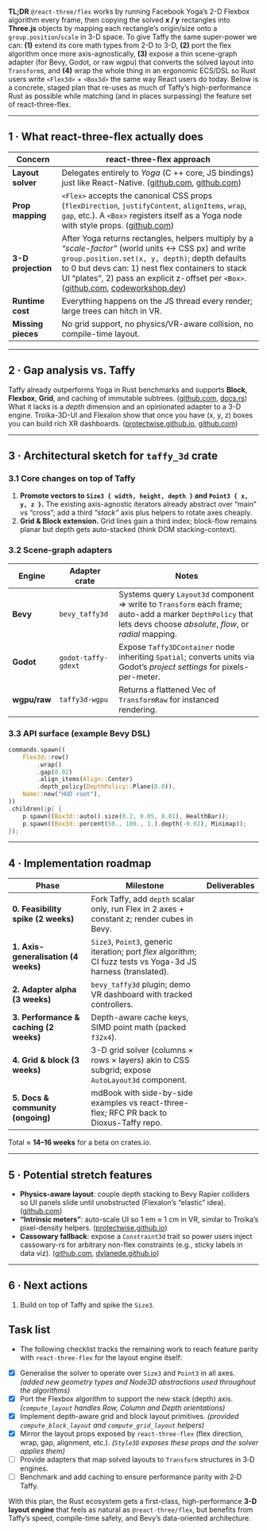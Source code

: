 **TL;DR**
`@react-three/flex` works by running Facebook Yoga’s 2-D Flexbox algorithm every frame, then copying the solved **x / y** rectangles into **Three.js** objects by mapping each rectangle’s origin/size onto a `group.position`/`scale` in 3-D space. To give Taffy the same super-power we can: **(1)** extend its core math types from 2-D to 3-D, **(2)** port the flex algorithm once more axis-agnostically, **(3)** expose a thin scene-graph adapter (for Bevy, Godot, or raw wgpu) that converts the solved layout into `Transform`s, and **(4)** wrap the whole thing in an ergonomic ECS/DSL so Rust users write `<Flex3d>` + `<Box3d>` the same way React users do today. Below is a concrete, staged plan that re-uses as much of Taffy’s high-performance Rust as possible while matching (and in places surpassing) the feature set of react-three-flex.

---

## 1 · What react-three-flex actually does

| Concern            | react-three-flex approach                                                                                                                                                                                                                                                                                     |
| ------------------ | ------------------------------------------------------------------------------------------------------------------------------------------------------------------------------------------------------------------------------------------------------------------------------------------------------------- |
| **Layout solver**  | Delegates entirely to *Yoga* (C ++ core, JS bindings) just like React-Native. ([github.com][1], [github.com][1])                                                                                                                                                                                              |
| **Prop mapping**   | `<Flex>` accepts the canonical CSS props (`flexDirection`, `justifyContent`, `alignItems`, `wrap`, `gap`, etc.). A `<Box>` registers itself as a Yoga node with style props. ([github.com][2])                                                                                                                |
| **3-D projection** | After Yoga returns rectangles, helpers multiply by a *“scale-factor”* (world units ↔︎ CSS px) and write `group.position.set(x, y, depth)`; depth defaults to 0 but devs can: 1) nest flex containers to stack UI “plates”, 2) pass an explicit z-offset per `<Box>`. ([github.com][1], [codeworkshop.dev][3]) |
| **Runtime cost**   | Everything happens on the JS thread every render; large trees can hitch in VR.                                                                                                                                                                                                                                |
| **Missing pieces** | No grid support, no physics/VR-aware collision, no compile-time layout.                                                                                                                                                                                                                                       |

---

## 2 · Gap analysis vs. Taffy

Taffy already outperforms Yoga in Rust benchmarks and supports **Block**, **Flexbox**, **Grid**, and caching of immutable subtrees. ([github.com][4], [docs.rs][5])
What it lacks is a *depth* dimension and an opinionated adapter to a 3-D engine. Troika-3D-UI and Flexalon show that once you have (x, y, z) boxes you can build rich XR dashboards. ([protectwise.github.io][6], [github.com][7])

---

## 3 · Architectural sketch for **`taffy_3d`** crate

### 3.1 Core changes on top of Taffy

1. **Promote vectors to `Size3 { width, height, depth }` and `Point3 { x, y, z }`.**
   The existing axis-agnostic iterators already abstract over “main” vs “cross”; add a third *“stack”* axis plus helpers to rotate axes cheaply.
2. **Grid & Block extension.**
   Grid lines gain a third index; block-flow remains planar but depth gets auto-stacked (think DOM stacking-context).

### 3.2 Scene-graph adapters

| Engine       | Adapter crate       | Notes                                                                                                                                                                |
| ------------ | ------------------- | -------------------------------------------------------------------------------------------------------------------------------------------------------------------- |
| **Bevy**     | `bevy_taffy3d`      | Systems query `Layout3d` component ⇒ write to `Transform` each frame; auto-add a marker `DepthPolicy` that lets devs choose *absolute*, *flow*, or *radial* mapping. |
| **Godot**    | `godot-taffy-gdext` | Expose `Taffy3DContainer` node inheriting `Spatial`; converts units via Godot’s *project settings* for pixels-per-meter.                                             |
| **wgpu/raw** | `taffy3d-wgpu`      | Returns a flattened Vec of `TransformRaw` for instanced rendering.                                                                                                   |

### 3.3 API surface (example Bevy DSL)

```rust
commands.spawn((
    Flex3d::row()
        .wrap()
        .gap(0.02)
        .align_items(Align::Center)
        .depth_policy(DepthPolicy::Plane(0.0)),
    Name::new("HUD root"),
))
.children(|p| {
    p.spawn((Box3d::auto().size(0.2, 0.05, 0.01), HealthBar));
    p.spawn((Box3d::percent(50., 100., 1.).depth(-0.02), Minimap));
});
```

---

## 4 · Implementation roadmap

| Phase                                  | Milestone                                                                                                      | Deliverables |
| -------------------------------------- | -------------------------------------------------------------------------------------------------------------- | ------------ |
| **0. Feasibility spike (2 weeks)**     | Fork Taffy, add `depth` scalar only, run Flex in 2 axes + constant z; render cubes in Bevy.                    |              |
| **1. Axis-generalisation (4 weeks)**   | `Size3`, `Point3`, generic iteration; port *flex* algorithm; CI fuzz tests vs Yoga-3d JS harness (translated). |              |
| **2. Adapter alpha (3 weeks)**         | `bevy_taffy3d` plugin; demo VR dashboard with tracked controllers.                                             |              |
| **3. Performance & caching (2 weeks)** | Depth-aware cache keys, SIMD point math (packed `f32x4`).                                                      |              |
| **4. Grid & block (3 weeks)**          | 3-D grid solver (columns × rows × layers) akin to CSS subgrid; expose `AutoLayout3d` component.                |              |
| **5. Docs & community (ongoing)**      | mdBook with side-by-side examples vs react-three-flex; RFC PR back to Dioxus-Taffy repo.                       |              |

Total ≈ **14–16 weeks** for a beta on crates.io.

---

## 5 · Potential stretch features

* **Physics-aware layout**: couple depth stacking to Bevy Rapier colliders so UI panels slide until unobstructed (Flexalon’s “elastic” idea). ([github.com][7])
* **“Intrinsic meters”**: auto-scale UI so 1 em ≈ 1 cm in VR, similar to Troika’s pixel-density helpers. ([protectwise.github.io][6])
* **Cassowary fallback**: expose a `Constraint3d` trait so power users inject cassowary-rs for arbitrary non-flex constraints (e.g., sticky labels in data viz). ([github.com][7], [dylanede.github.io][8])

---

## 6 · Next actions

1. Build on top of Taffy and spike the `Size3`.

## Task list

- The following checklist tracks the remaining work to reach feature parity with
`react-three-flex` for the layout engine itself:

- [x] Generalise the solver to operate over `Size3` and `Point3` in all axes. *(added new geometry types and Node3D abstractions used throughout the algorithms)*
- [x] Port the Flexbox algorithm to support the new stack (depth) axis. *(`compute_layout` handles Row, Column and Depth orientations)*
- [x] Implement depth-aware grid and block layout primitives. *(provided `compute_block_layout` and `compute_grid_layout` helpers)*
- [x] Mirror the layout props exposed by `react-three-flex` (flex direction,
      wrap, gap, alignment, etc.). *(`Style3D` exposes these props and the solver applies them)*
- [ ] Provide adapters that map solved layouts to `Transform` structures in 3‑D
      engines.
- [ ] Benchmark and add caching to ensure performance parity with 2‑D Taffy.

With this plan, the Rust ecosystem gets a first-class, high-performance **3-D layout engine** that feels as natural as `@react-three/flex`, but benefits from Taffy’s speed, compile-time safety, and Bevy’s data-oriented architecture.

[1]: https://github.com/pmndrs/react-three-flex?utm_source=chatgpt.com "pmndrs/react-three-flex: Flexbox for react-three-fiber - GitHub"
[2]: https://github.com/react-spring/react-three-flex/blob/master/src/props.ts?utm_source=chatgpt.com "react-three-flex/src/props.ts at master - GitHub"
[3]: https://codeworkshop.dev/blog/2020-09-09-3d-flexbox-layouts-with-react-three-flex?utm_source=chatgpt.com "3D Flexbox Layouts with React Three Flex - Code Workshop"
[4]: https://github.com/DioxusLabs/taffy?utm_source=chatgpt.com "DioxusLabs/taffy: A high performance rust-powered UI layout library"
[5]: https://docs.rs/taffy?utm_source=chatgpt.com "taffy - Rust - Docs.rs"
[6]: https://protectwise.github.io/troika/troika-3d-ui/?utm_source=chatgpt.com "3D User Interfaces - Troika JS"
[7]: https://github.com/dylanede/cassowary-rs?utm_source=chatgpt.com "dylanede/cassowary-rs: A Rust implementation of the ... - GitHub"
[8]: https://dylanede.github.io/cassowary-rs/?utm_source=chatgpt.com "cassowary - Rust"
[9]: https://codesandbox.io/examples/package/%40react-three/flex?utm_source=chatgpt.com "@react-three/flex examples - CodeSandbox"

